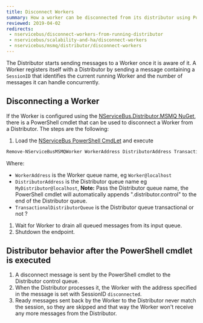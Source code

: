 ```yaml
---
title: Disconnect Workers
summary: How a worker can be disconnected from its distributor using PowerShell cmdlets
reviewed: 2019-04-02
redirects:
 - nservicebus/disconnect-workers-from-running-distributor
 - nservicebus/scalability-and-ha/disconnect-workers
 - nservicebus/msmq/distributor/disconnect-workers
---
```


The Distributor starts sending messages to a Worker once it is aware of it. A Worker registers itself with a Distributor by sending a message containing a `SessionID` that identifies the current running Worker and the number of messages it can handle concurrently.

## Disconnecting a Worker

If the Worker is configured using the [NServiceBus.Distributor.MSMQ NuGet](https://www.nuget.org/packages/NServiceBus.Distributor.MSMQ), there is a PowerShell cmdlet that can be used to disconnect a Worker from a Distributor. The steps are the following:

 1. Load the [NServiceBus PowerShell CmdLet](/nservicebus/operations/management-using-powershell.md) and execute
 ```ps
 Remove-NServiceBusMSMQWorker WorkerAddress DistributorAddress TransactionalDistributorQueue
 ```
 Where:
   * `WorkerAddress` is the Worker queue name, eg `Worker@localhost`
   * `DistributorAddress` is the Distributor queue name eg `MyDistributor@localhost`, **Note:** Pass the Distributor queue name, the PowerShell cmdlet will automatically appends ".distributor.control" to the end of the Distributor queue.
   * `TransactionalDistributorQueue` is the Distributor queue transactional or not ?
 1. Wait for Worker to drain all queued messages from its input queue.
 1. Shutdown the endpoint.


## Distributor behavior after the PowerShell cmdlet is executed

 1. A disconnect message is sent by the PowerShell cmdlet to the Distributor control queue.
 1. When the Distributor processes it, the Worker with the address specified in the message is set with SessionID `disconnected`.
 1. Ready messages sent back by the Worker to the Distributor never match the session, so they are skipped and that way the Worker won't receive any more messages from the Distributor.